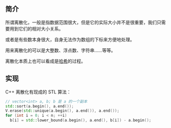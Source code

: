 ## 简介

所谓离散化，一般是指数据范围很大，但是它的实际大小并不是很重要，我们只需要用到它们的相对大小关系。

或者是有些数本身很大，自身无法作为数组的下标来方便地处理。

用来离散化的可以是大整数、浮点数、字符串……等等。

离散化本质上也可以看成是[哈希](/string/hash)的过程。

## 实现

C++ 离散化有现成的 STL 算法：

```c++
// vector<int> a, b; b 是 a 的一个副本
std::sort(a.begin(), a.end());
V.erase(std::unique(a.begin(), a.end()), a.end());
for (int i = 0; i < n; ++i)
  b[i] = std::lower_bound(a.begin(), a.end(), b[i]) - a.begin();
```
